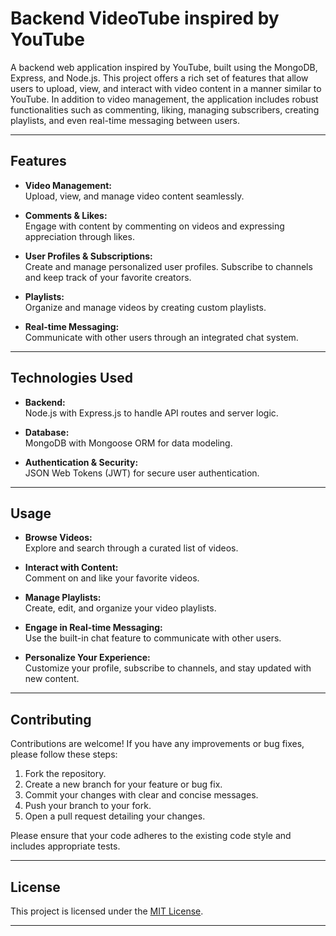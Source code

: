 # Backend VideoTube inspired by YouTube

A backend web application inspired by YouTube, built using the MongoDB, Express, and Node.js. This project offers a rich set of features that allow users to upload, view, and interact with video content in a manner similar to YouTube. In addition to video management, the application includes robust functionalities such as commenting, liking, managing subscribers, creating playlists, and even real-time messaging between users.

---

## Features

- **Video Management:**  
  Upload, view, and manage video content seamlessly.

- **Comments & Likes:**  
  Engage with content by commenting on videos and expressing appreciation through likes.

- **User Profiles & Subscriptions:**  
  Create and manage personalized user profiles. Subscribe to channels and keep track of your favorite creators.

- **Playlists:**  
  Organize and manage videos by creating custom playlists.

- **Real-time Messaging:**  
  Communicate with other users through an integrated chat system.

---

## Technologies Used

- **Backend:**  
  Node.js with Express.js to handle API routes and server logic.

- **Database:**  
  MongoDB with Mongoose ORM for data modeling.

- **Authentication & Security:**  
  JSON Web Tokens (JWT) for secure user authentication.

---

## Usage

- **Browse Videos:**  
  Explore and search through a curated list of videos.

- **Interact with Content:**  
  Comment on and like your favorite videos.

- **Manage Playlists:**  
  Create, edit, and organize your video playlists.

- **Engage in Real-time Messaging:**  
  Use the built-in chat feature to communicate with other users.

- **Personalize Your Experience:**  
  Customize your profile, subscribe to channels, and stay updated with new content.

---

## Contributing

Contributions are welcome! If you have any improvements or bug fixes, please follow these steps:

1. Fork the repository.
2. Create a new branch for your feature or bug fix.
3. Commit your changes with clear and concise messages.
4. Push your branch to your fork.
5. Open a pull request detailing your changes.

Please ensure that your code adheres to the existing code style and includes appropriate tests.

---

## License

This project is licensed under the [MIT License](LICENSE).

---
